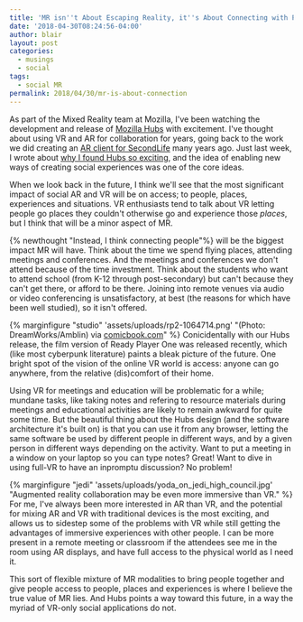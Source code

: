 ```yaml
---
title: 'MR isn''t About Escaping Reality, it''s About Connecting with People   '
date: '2018-04-30T08:24:56-04:00'
author: blair
layout: post
categories:
  - musings
  - social
tags:
  - social MR
permalink: 2018/04/30/mr-is-about-connection
---
```

As part of the Mixed Reality team at Mozilla, I've been watching the development and release of [Mozilla Hubs](https://hubs.mozilla.com/) with excitement. I've thought about using VR and AR for collaboration for years, going back to the work we did creating an [AR client for SecondLife](http://ael.gatech.edu/arsecondlife/) many years ago.  Just last week, I wrote about [why I found Hubs so exciting](/2018/04/26/bespoke-social-xr), and the idea of enabling new ways of creating social experiences was one of the core ideas.

When we look back in the future, I think we'll see that the most significant impact of social AR and VR will be on access; to people, places, experiences and situations.  VR enthusiasts tend to talk about VR letting people go places they couldn't otherwise go and experience those _places_, but I think that will be a minor aspect of MR.

{% newthought "Instead, I think connecting people"%} will be the biggest impact MR will have. Think about the time we spend flying places, attending meetings and conferences. And the meetings and conferences we don't attend because of the time investment.  Think about the students who want to attend school (from K-12 through post-secondary) but can't because they can't get there, or afford to be there. Joining into remote venues via audio or video conferencing is unsatisfactory, at best (the reasons for which have been well studied), so it isn't offered.

{% marginfigure "studio" 'assets/uploads/rp2-1064714.png' "(Photo: DreamWorks/Amblin) via <a href="http://comicbook.com/gaming/2017/12/09/ready-player-one-trailer-2/">comicbook.com</a>" %}
Conicidentally with our Hubs release, the film version of Ready Player One was released recently, which (like most cyberpunk literature) paints a bleak picture of the future. One bright spot of the vision of the online VR world is access: anyone can go anywhere, from the relative (dis)comfort of their home.

Using VR for meetings and education will be problematic for a while; mundane tasks, like taking notes and refering to resource materials during meetings and educational activities are likely to remain awkward for quite some time.  But the beautiful thing about the Hubs design (and the software architecture it's built on) is that you can use it from any browser, letting the same software be used by different people in different ways, and by a given person in different ways depending on the activity.  Want to put a meeting in a window on your laptop so you can type notes?  Great! Want to dive in using full-VR to have an inpromptu discussion?  No problem!

{% marginfigure "jedi" 'assets/uploads/yoda_on_jedi_high_council.jpg' "Augmented reality collaboration may be even more immersive than VR." %}
For me, I've always been more interested in AR than VR, and the potential for mixing AR and VR with traditional devices is the most exciting, and allows us to sidestep some of the problems with VR while still getting the advantages of immersive experiences with other people.  I can be more present in a remote meeting or classroom if the attendees see me in the room using AR displays, and have full access to the physical world as I need it.  

This sort of flexible mixture of MR modalities to bring people together and give people access to people, places and experiences is where I believe the true value of MR lies.  And Hubs points a way toward this future, in a way the myriad of VR-only social applications do not.
